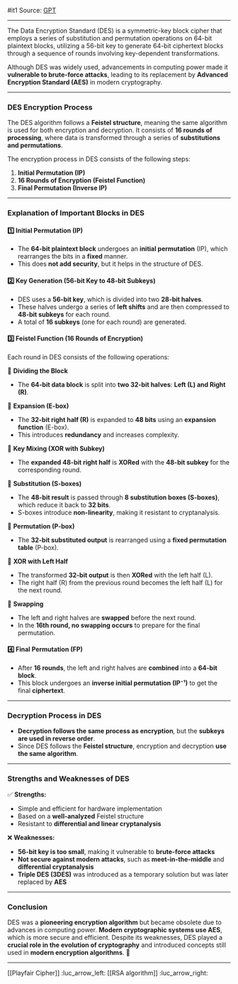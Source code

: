 #it1 
Source: [GPT](https://chatgpt.com/c/67c585b6-e260-8009-bae0-30b0ea684d33) 

___

The Data Encryption Standard (DES) is a symmetric-key block cipher that employs a series of substitution and permutation operations on 64-bit plaintext blocks, utilizing a 56-bit key to generate 64-bit ciphertext blocks through a sequence of rounds involving key-dependent transformations.

Although DES was widely used, advancements in computing power made it **vulnerable to brute-force attacks**, leading to its replacement by **Advanced Encryption Standard (AES)** in modern cryptography.

---

### **DES Encryption Process**

The DES algorithm follows a **Feistel structure**, meaning the same algorithm is used for both encryption and decryption. It consists of **16 rounds of processing**, where data is transformed through a series of **substitutions and permutations**.

The encryption process in DES consists of the following steps:

1. **Initial Permutation (IP)**
2. **16 Rounds of Encryption (Feistel Function)**
3. **Final Permutation (Inverse IP)**

---

### **Explanation of Important Blocks in DES**

#### 1️⃣ **Initial Permutation (IP)**

- The **64-bit plaintext block** undergoes an **initial permutation** (IP), which rearranges the bits in a **fixed** manner.
- This does **not add security**, but it helps in the structure of DES.

#### 2️⃣ **Key Generation (56-bit Key to 48-bit Subkeys)**

- DES uses a **56-bit key**, which is divided into two **28-bit halves**.
- These halves undergo a series of **left shifts** and are then compressed to **48-bit subkeys** for each round.
- A total of **16 subkeys** (one for each round) are generated.

#### 3️⃣ **Feistel Function (16 Rounds of Encryption)**

Each round in DES consists of the following operations:

🔹 **Dividing the Block**

- The **64-bit data block** is split into **two 32-bit halves**: **Left (L) and Right (R)**.

🔹 **Expansion (E-box)**

- The **32-bit right half (R)** is expanded to **48 bits** using an **expansion function** (E-box).
- This introduces **redundancy** and increases complexity.

🔹 **Key Mixing (XOR with Subkey)**

- The **expanded 48-bit right half** is **XORed** with the **48-bit subkey** for the corresponding round.

🔹 **Substitution (S-boxes)**

- The **48-bit result** is passed through **8 substitution boxes (S-boxes)**, which reduce it back to **32 bits**.
- S-boxes introduce **non-linearity**, making it resistant to cryptanalysis.

🔹 **Permutation (P-box)**

- The **32-bit substituted output** is rearranged using a **fixed permutation table** (P-box).

🔹 **XOR with Left Half**

- The transformed **32-bit output** is then **XORed** with the left half (L).
- The right half (R) from the previous round becomes the left half (L) for the next round.

🔹 **Swapping**

- The left and right halves are **swapped** before the next round.
- In the **16th round, no swapping occurs** to prepare for the final permutation.

#### 4️⃣ **Final Permutation (FP)**

- After **16 rounds**, the left and right halves are **combined** into a **64-bit block**.
- This block undergoes an **inverse initial permutation (IP⁻¹)** to get the final **ciphertext**.

---

### **Decryption Process in DES**

- **Decryption follows the same process as encryption**, but the **subkeys are used in reverse order**.
- Since DES follows the **Feistel structure**, encryption and decryption **use the same algorithm**.

---

### **Strengths and Weaknesses of DES**

✅ **Strengths:**

- Simple and efficient for hardware implementation
- Based on a **well-analyzed** Feistel structure
- Resistant to **differential and linear cryptanalysis**

❌ **Weaknesses:**

- **56-bit key is too small**, making it vulnerable to **brute-force attacks**
- **Not secure against modern attacks**, such as **meet-in-the-middle** and **differential cryptanalysis**
- **Triple DES (3DES)** was introduced as a temporary solution but was later replaced by **AES**

---

### **Conclusion**

DES was a **pioneering encryption algorithm** but became obsolete due to advances in computing power. **Modern cryptographic systems use AES**, which is more secure and efficient. Despite its weaknesses, DES played a **crucial role in the evolution of cryptography** and introduced concepts still used in **modern encryption algorithms**. 🚀

---

[[Playfair Cipher]] :luc_arrow_left:
[[RSA algorithm]] :luc_arrow_right: